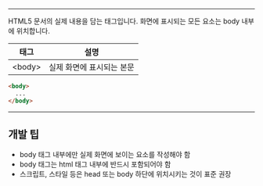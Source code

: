 
---
HTML5 문서의 실제 내용을 담는 태그입니다. 화면에 표시되는 모든 요소는 body 내부에 위치합니다.

| 태그      | 설명                       |
|-----------|----------------------------|
| &lt;body&gt;    | 실제 화면에 표시되는 본문   |

```html
<body>
  ...
</body>
```

---

## 개발 팁
- body 태그 내부에만 실제 화면에 보이는 요소를 작성해야 함
- body 태그는 html 태그 내부에 반드시 포함되어야 함
- 스크립트, 스타일 등은 head 또는 body 하단에 위치시키는 것이 표준 권장
